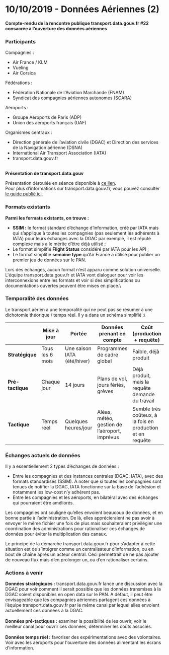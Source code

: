 # 10/10/2019 - Données Aériennes (2)

**Compte-rendu de la rencontre publique transport.data.gouv.fr #22 consacrée à l’ouverture des données aériennes**

### **Participants**

Compagnies :

* Air France / KLM
* Vueling
* Air Corsica

Fédérations :

* Fédération Nationale de l'Aviation Marchande (FNAM)&#x20;
* Syndicat des compagnies aériennes autonomes (SCARA)

Aéroports :

* Groupe Aéroports de Paris (ADP)
* Union des aéroports français (UAF)

Organismes centraux :

* Direction générale de l’aviation civile (DGAC) et Direction des services de la Navigation aérienne (DSNA)
* International Air Transport Association (IATA)
* transport.data.gouv.fr

\
**Présentation de transport.data.gouv**&#x20;

Présentation déroulée en séance disponible à [ce lien](https://docs.google.com/presentation/d/1RndFYNZsfR\_ciD5QhhnM\_wQnM3RZPSWVXccYahmul9I/edit#slide=id.p1). \
Pour plus d’informations sur transport.data.gouv.fr, vous pouvez consulter [le guide publié ici](https://doc.transport.data.gouv.fr).

### **Formats existants**

**Parmi les formats existants, on trouve :**

* **SSIM :** le format standard d’échange d’information, créé par IATA mais qui s’applique à toutes les compagnies (pas seulement les adhérents à IATA) pour leurs échanges avec la DGAC par exemple, il est réputé complexe mais a le mérite d’être déjà utilisé ;
* Le format simplifié **Flight Status** considéré par IATA pour les API ;
* Le format simplifié **semaine type** qu’Air France a utilisé pour publier un premier jeu de données sur le PAN.

Lors des échanges, aucun format n’est apparu comme solution universelle. L'équipe transport.data.gouv.fr et IATA vont dialoguer pour voir les interconnexions entre les formats et voir si des simplifications ou documentations ouvertes peuvent être mises en place.\


### **Temporalité des données**

Le transport aérien a une temporalité qui ne peut pas se résumer à une dichotomie théorique / temps réel. Il y a dans un schéma simplifié :\


|                  | Mise à jour     | Portée                      | Données prenant en compte                     | Coût (production + requête)                                |
| ---------------- | --------------- | --------------------------- | --------------------------------------------- | ---------------------------------------------------------- |
| **Stratégique**  | Tous les 6 mois | Une saison IATA (été/hiver) | Programmes de cadre global                    | Faible, déjà produit                                       |
| **Pré-tactique** | Chaque jour     | 14 jours                    | Plans de vol, jours fériés, grèves            | Déjà produit, mais la requête demande du travail           |
| **Tactique**     | Temps réel      | Quelques heures/jour        | Aléas, météo, gestion de l’aéroport, imprévus | Semble très coûteux, à la fois en production et en requête |

### **Échanges actuels de données**

Il y a essentiellement 2 types d’échanges de données :

* Entre les compagnies et des instances centrales (DGAC, IATA), avec des formats standardisés (SSIM). À noter que si toutes les compagnies sont tenues de notifier la DGAC, IATA fonctionne sur la base de l’adhésion et notamment les low-cost n’y adhèrent pas.
* Entre les compagnies et les aéroports, en bilatéral avec des échanges qui pourraient être améliorés.

Les compagnies ont souligné qu’elles envoient beaucoup de données, et en bonne partie à l’administration. De là, elles apprécieraient ne pas avoir à envoyer le même fichier une fois de plus mais souhaiteraient privilégier une coordination des administrations pour rationaliser ces échanges de données pour éviter la multiplication des canaux.

Le principe de la démarche transport.data.gouv.fr pour s’adapter à cette situation est de s’intégrer comme un centralisateur d’information, ou en bout de chaîne après un acteur central. Ceci permettrait de ne pas ajouter de nouveau flux mais d’en prolonger un, ou d’en rationaliser certains.

### **Actions à venir**

**Données stratégiques :** transport.data.gouv.fr lance une discussion avec la DGAC pour voir comment il serait possible que les  données  transmises à la DGAC soient disponibles en open data sur le PAN. A défaut, il peut être envisageable que les compagnies aériennes partagent ces données à l’équipe transport.data.gouv.fr par le même canal par lequel elles envoient actuellement ces données à la DGAC.\
\
**Données pré-tactiques :** examiner la possibilité de les ouvrir, voir le meilleur canal pour ouvrir ces données, déterminer les coûts associés.\
\
**Données temps réel :** favoriser des expérimentations avec des volontaires. Voir avec les aéroports pour l'ouverture des données alimentant les écrans d'information.
